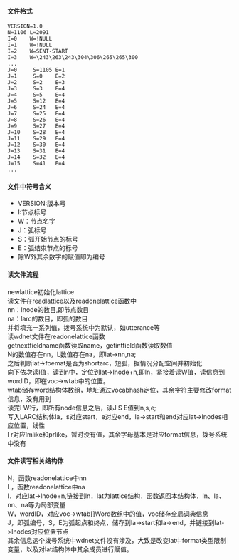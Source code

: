 #### 文件格式
	VERSION=1.0
	N=1106 L=2091
	I=0    W=!NULL             
	I=1    W=!NULL             
	I=2    W=SENT-START        
	I=3    W=\243\263\243\304\306\265\265\300
	...
	J=0     S=1105 E=1    
	J=1     S=0    E=2    
	J=2     S=2    E=3   
	J=3     S=3    E=4    
	J=4     S=5    E=4    
	J=5     S=12   E=4   
	J=6     S=24   E=4   
	J=7     S=25   E=4    
	J=8     S=26   E=4   
	J=9     S=27   E=4   
	J=10    S=28   E=4    
	J=11    S=29   E=4    
	J=12    S=30   E=4   
	J=13    S=31   E=4    
	J=14    S=32   E=4   
	J=15    S=41   E=4    
	...
#### 文件中符号含义

* VERSION:版本号<br>
* I:节点标号<br>
* W：节点名字<br>
* J：弧标号<br>
* S：弧开始节点的标号<br>
* E：弧结束节点的标号<br>
* 除W外其余数字的赋值即为编号<br>

#### 读文件流程
newlattice初始化lattice<br>
读文件在readlattice以及readonelattice函数中<br>
nn：lnode的数目,即节点数目<br>
na：larc的数目，即弧的数目<br>
并将填充一系列值，拨号系统中为默认，如utterance等<br>
读wdnet文件在readonelattice函数<br>
getnextfieldname函数读取name，getintfield函数读取数值<br>
N的数值存在nn，L数值存在na，即lat->nn,na;<br>
之后判断lat->foemat是否为shortarc，短弧，据情况分配空间并初始化<br>
向下依次读I值，读到n中，定位到lat->lnode+n,即ln，紧接着读W值，读信息到wordID，即在voc->wtab中的位置。<br>
wtab储存word结构体数组，地址通过vocabhash定位，其余字符主要修改format信息，没有用到<br>
读完I W行，即所有node信息之后，读J S E值到n,s,e;<br>
写入LARC结构体la，s对应start，e对应end，la->start和end对应lat->lnodes相应位置，线性<br>
l r对应lmlike和prlike，暂时没有值，其余字母基本是对应format信息，拨号系统中没有<br>

#### 文件读写相关结构体
   N，函数readonelattice中nn<br>
   L，函数readonelattice中na<br>
   I，对应lat->lnode+n,链接到ln，lat为lattice结构，函数返回本结构体，ln、la、nn、na等为局部变量<br>
   W，wordID，对应voc->wtab[]Word数组中的值，voc储存全局词典信息<br>
   J，即弧编号，S，E为弧起点和终点，储存到la->start和la->end，并链接到lat->lnodes对应位置节点<br>
   其余信息这个拨号系统中wdnet文件没有涉及，大致是改变lat中format类型限制变量，以及对lat结构体中其余成员进行赋值。<br>
